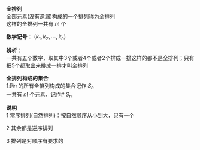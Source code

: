 **全排列**  
全部元素(没有遗漏)构成的一个排列称为全排列  
这样的全排列一共有 $n!$ 个  
  
**数学记号**： $(k_1,k_2,\cdots,k_n)$  
  
**辨析：**  
一共有五个数字，取其中3个或者4个或者2个排成一排这样的都不是全排列；只有把5个都取出来排成一排才叫全排列  
  
**全排列构成的集合**  
$1到n$ 的所有全排列构成的集合记作 $S_n$  
一共有 $n!$ 个元素，记作# $S_n$  
  
**说明**  
1 常序排列(自然排列)：按自然顺序从小到大，只有一个  
  
2 其余都是逆序排列  
  
3 排列是对顺序有要求的  
